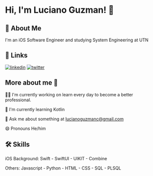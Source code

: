 # Hi, I'm Luciano Guzman! 👋


## 🚀 About Me
I'm an iOS Software Engineer and studying System Engineering at UTN


## 🔗 Links

[![linkedin](https://img.shields.io/badge/linkedin-0A66C2?style=for-the-badge&logo=linkedin&logoColor=white)](https://www.linkedin.com/lucianoguzmanc)
[![twitter](https://img.shields.io/badge/twitter-1DA1F2?style=for-the-badge&logo=twitter&logoColor=white)](https://twitter.com/gzrdev)

## More about me 👀
👩‍💻 I'm currently working on learn every day to become a better professional.

🧠 I'm currently learning Kotlin

💬 Ask me about something at lucianoguzmanc@gmail.com

😄 Pronouns He/him


## 🛠 Skills
iOS Background: Swift - SwiftUI - UIKIT - Combine 

Others: Javascript - Python - HTML - CSS - SQL - PLSQL
